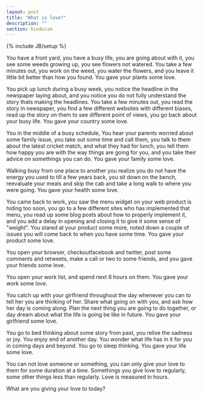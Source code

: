 ```yaml
---
layout: post
title: "What is love?"
description: ""
section: hinduism
---
```

{% include JB/setup %}

You have a front yard, you have a busy life, you are going about with it, you
see some weeds growing up, you see flowers not watered. You take a few minutes
out, you work on the weed, you water the flowers, and you leave it little bit
better than how you found. You gave your plants some love.

You pick up lunch during a busy week, you notice the headline in the newspaper
laying about, and you notice you do not fully understand the story thats making
the headlines. You take a few minutes out, you read the story in newspaper, you
find a few different websites with different biases, read up the story on them
to see different point of views, you go back about your busy life. You gave your
country some love.

You in the middle of a busy schedule, You hear your parents worried about some
family issue, you take out some time and call them, you talk to them about the
latest cricket match, and what they had for lunch, you tell them how happy you
are with the way things are going for you, and you take their advice on
somethings you can do. You gave your family some love.

Walking busy from one place to another you realize you do not have the energy
you used to till a few years back, you sit down on the bench, reevaluate your
meals and skip the cab and take a long walk to where you were going. You gave
your health some love.

You came back to work, you saw the menu widget on your web product is hiding too
soon, you go to a few different sites who has implemented that menu, you read up
some blog posts about how to properly implement it, and you add a delay in
opening and closing it to give it some sense of "weight". You stared at your
product some more, noted down a couple of issues you will come back to when you
have some time. You gave your product some love.

You open your browser, checkoutfacebook and twitter, post some comments and
retweets, make a call or two to some friends, and you gave your friends some
love.

You open your work list, and spend next 6 hours on them. You gave your work some
love.

You catch up with your girlfriend throughout the day whenever you can to tell
her you are thinking of her. Share what going on with you, and ask how her day
is coming along. Plan the next thing you are going to do together, or day dream
about what the life is going be like in future. You gave your girlfriend some
love.

You go to bed thinking about some story from past, you relive the sadness or
joy. You enjoy end of another day. You wonder what life has in it for you in
coming days and beyond. You go to sleep thinking. You gave your life some love.

You can not love someone or something, you can only give your love to them for
some duration at a time. Somethings you give love to regularly, some other
things less than regularly. Love is measured in hours.

What are you giving your love to today?
